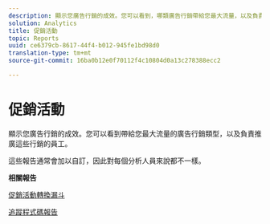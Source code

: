 ```yaml
---
description: 顯示您廣告行銷的成效。您可以看到，哪類廣告行銷帶給您最大流量，以及負責促進這些行銷的員工。
solution: Analytics
title: 促銷活動
topic: Reports
uuid: ce6379cb-8617-44f4-b012-945fe1bd98d0
translation-type: tm+mt
source-git-commit: 16ba0b12e0f70112f4c10804d0a13c278388ecc2

---
```



# 促銷活動

顯示您廣告行銷的成效。您可以看到帶給您最大流量的廣告行銷類型，以及負責推廣這些行銷的員工。

這些報告通常會加以自訂，因此對每個分析人員來說都不一樣。

**相關報告**

[促銷活動轉換漏斗](/help/components/c-variables/dimensionslist/reports-campaign-conversion-funnel.md)

[追蹤程式碼報告](/help/components/c-variables/dimensionslist/reports-tracking-codes.md)
